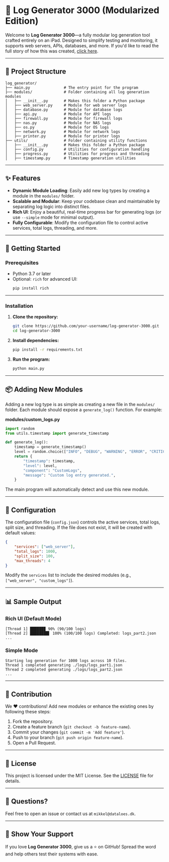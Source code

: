 
# **🌟 Log Generator 3000 (Modularized Edition)**

Welcome to **Log Generator 3000**—a fully modular log generation tool crafted entirely on an iPad. Designed to simplify testing and monitoring, it supports web servers, APIs, databases, and more. If you'd like to read the full story of how this was created, [click here](./about_log_generator.md).

---

## **📂 Project Structure**

```
log_generator/
├── main.py               # The entry point for the program
├── modules/              # Folder containing all log generation modules
│   ├── __init__.py       # Makes this folder a Python package
│   ├── web_server.py     # Module for web server logs
│   ├── database.py       # Module for database logs
│   ├── api.py            # Module for API logs
│   ├── firewall.py       # Module for firewall logs
│   ├── nas.py            # Module for NAS logs
│   ├── os.py             # Module for OS logs
│   ├── network.py        # Module for network logs
│   ├── printer.py        # Module for printer logs
├── utils/                # Folder containing utility functions
│   ├── __init__.py       # Makes this folder a Python package
│   ├── config.py         # Utilities for configuration handling
│   ├── progress.py       # Utilities for progress and threading
│   ├── timestamp.py      # Timestamp generation utilities
```

---

## **✨ Features**

- **Dynamic Module Loading**: Easily add new log types by creating a module in the `modules/` folder.
- **Scalable and Modular**: Keep your codebase clean and maintainable by separating log logic into distinct files.
- **Rich UI**: Enjoy a beautiful, real-time progress bar for generating logs (or use `--simple` mode for minimal output).
- **Fully Configurable**: Modify the configuration file to control active services, total logs, threading, and more.

---

## **🚀 Getting Started**

### **Prerequisites**
- Python 3.7 or later
- Optional: `rich` for advanced UI:
  ```bash
  pip install rich
  ```

---

### **Installation**

1. **Clone the repository:**
   ```bash
   git clone https://github.com/your-username/log-generator-3000.git
   cd log-generator-3000
   ```

2. **Install dependencies:**
   ```bash
   pip install -r requirements.txt
   ```

3. **Run the program:**
   ```bash
   python main.py
   ```

---

## **📦 Adding New Modules**

Adding a new log type is as simple as creating a new file in the `modules/` folder. Each module should expose a `generate_log()` function. For example:

**modules/custom_logs.py**
```python
import random
from utils.timestamp import generate_timestamp

def generate_log():
    timestamp = generate_timestamp()
    level = random.choice(["INFO", "DEBUG", "WARNING", "ERROR", "CRITICAL"])
    return {
        "timestamp": timestamp,
        "level": level,
        "component": "CustomLogs",
        "message": "Custom log entry generated.",
    }
```

The main program will automatically detect and use this new module.

---

## **🔧 Configuration**

The configuration file (`config.json`) controls the active services, total logs, split size, and threading. If the file does not exist, it will be created with default values:

```json
{
    "services": ["web_server"],
    "total_logs": 1000,
    "split_size": 100,
    "max_threads": 4
}
```

Modify the `services` list to include the desired modules (e.g., `["web_server", "custom_logs"]`).

---

## **📊 Sample Output**

### **Rich UI (Default Mode)**

```text
[Thread 1] ██████▉ 90% (90/100 logs)
[Thread 2] ████████▌ 100% (100/100 logs) Completed: logs_part2.json
...
```

### **Simple Mode**
```text
Starting log generation for 1000 logs across 10 files.
Thread 1 completed generating ./logs/logs_part1.json
Thread 2 completed generating ./logs/logs_part2.json
...
```

---

## **🌟 Contribution**

We ❤️ contributions! Add new modules or enhance the existing ones by following these steps:

1. Fork the repository.
2. Create a feature branch (`git checkout -b feature-name`).
3. Commit your changes (`git commit -m 'Add feature'`).
4. Push to your branch (`git push origin feature-name`).
5. Open a Pull Request.

---

## **📜 License**

This project is licensed under the MIT License. See the [LICENSE](LICENSE) file for details.

---

## **💬 Questions?**

Feel free to open an issue or contact us at `mikkel@dataloes.dk`.

---

## **🌌 Show Your Support**

If you love **Log Generator 3000**, give us a ⭐ on GitHub! Spread the word and help others test their systems with ease.
